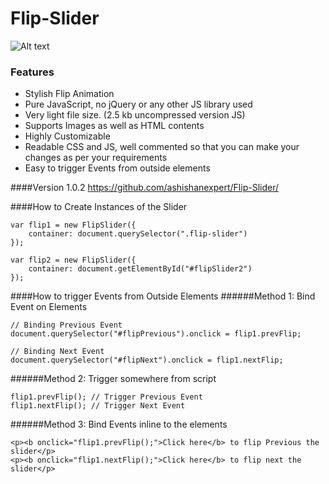 Flip-Slider
===========

![Alt text](http://oi58.tinypic.com/wcbwnb.jpg)

### Features
- Stylish Flip Animation
- Pure JavaScript, no jQuery or any other JS library used
- Very light file size. (2.5 kb uncompressed version JS)
- Supports Images as well as HTML contents
- Highly Customizable
- Readable CSS and JS, well commented so that you can make your changes as per your requirements
- Easy to trigger Events from outside elements

####Version 1.0.2
https://github.com/ashishanexpert/Flip-Slider/

####How to Create Instances of the Slider
<pre><code>var flip1 = new FlipSlider({
    container: document.querySelector(".flip-slider")
});

var flip2 = new FlipSlider({
    container: document.getElementById("#flipSlider2")
});
</code></pre>

####How to trigger Events from Outside Elements
######Method 1: Bind Event on Elements
<pre><code>// Binding Previous Event
document.querySelector("#flipPrevious").onclick = flip1.prevFlip;

// Binding Next Event
document.querySelector("#flipNext").onclick = flip1.nextFlip;
</pre></code>

######Method 2: Trigger somewhere from script
<pre><code>flip1.prevFlip(); // Trigger Previous Event
flip1.nextFlip(); // Trigger Next Event
</pre></code>

######Method 3: Bind Events inline to the elements
<pre><code>&lt;p>&lt;b onclick="flip1.prevFlip();">Click here&lt;/b> to flip Previous the slider&lt;/p>
&lt;p>&lt;b onclick="flip1.nextFlip();">Click here&lt;/b> to flip next the slider&lt;/p>
</pre></code>
